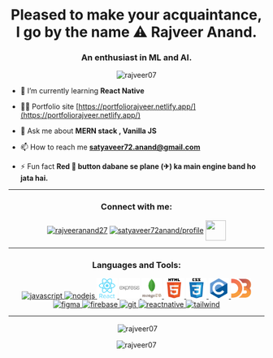 <h1 align="center" >Pleased to make your acquaintance, I go by the name ⚠️ Rajveer Anand.</h1>
<h3 align="center">An enthusiast in ML and AI.</h3>

<p align="center"> <img src="https://komarev.com/ghpvc/?username=rajveer07&label=Profile%20views&color=0e75b6&style=flat" alt="rajveer07" /> </p>

- 🌱 I’m currently learning **React Native**

- 👨‍💻 Portfolio site [https://portfoliorajveer.netlify.app/](https://portfoliorajveer.netlify.app/)

- 💬 Ask me about **MERN stack , Vanilla JS**

- 📫 How to reach me **satyaveer72.anand@gmail.com**

- ⚡ Fun fact **Red 🔴 button dabane se plane (✈︎) ka main engine band ho jata hai.**
<hr>
<h3 align="center">Connect with me:</h3>
<p align="center">
<a href="https://instagram.com/rajveeranand27" target="blank"><img align="center" src="https://raw.githubusercontent.com/rahuldkjain/github-profile-readme-generator/master/src/images/icons/Social/instagram.svg" alt="rajveeranand27" height="40" width="40" /></a>
<a href="https://auth.geeksforgeeks.org/user/satyaveer72anand/profile" target="blank"><img align="center" src="https://raw.githubusercontent.com/rahuldkjain/github-profile-readme-generator/master/src/images/icons/Social/geeks-for-geeks.svg" alt="satyaveer72anand/profile" height="40" width="40" /></a>
<a href="https://www.linkedin.com/in/rajveer-anand-445759252/" target="blank"><img src="https://cdn-icons-png.flaticon.com/512/174/174857.png" height="40" width="40" align="center"></a>
</p>
<hr>
<h3 align="center">Languages and Tools:</h3>
<p align="center">
    <a href="https://developer.mozilla.org/en-US/docs/Web/JavaScript" target="_blank" rel="noreferrer"> <img src="https://upload.wikimedia.org/wikipedia/commons/thumb/6/6a/JavaScript-logo.png/640px-JavaScript-logo.png" alt="javascript" width="40" height="40"/> </a>
  <a href="https://nodejs.org" target="_blank" rel="noreferrer"> <img src="https://banner2.cleanpng.com/20180425/jrw/kisspng-node-js-javascript-web-application-express-js-comp-5ae0f84e2a4242.1423638015246930701731.jpg" alt="nodejs" width="40" height="40"/> </a> 
  <a href="https://reactjs.org/" target="_blank" rel="noreferrer"> <img src="https://raw.githubusercontent.com/devicons/devicon/master/icons/react/react-original-wordmark.svg" alt="react" width="40" height="40"/> </a> 
<a href="https://expressjs.com" target="_blank" rel="noreferrer"> <img src="https://raw.githubusercontent.com/devicons/devicon/master/icons/express/express-original-wordmark.svg" alt="express" width="40" height="40"/> </a>
<a href="https://www.mongodb.com/" target="_blank" rel="noreferrer"> <img src="https://raw.githubusercontent.com/devicons/devicon/master/icons/mongodb/mongodb-original-wordmark.svg" alt="mongodb" width="40" height="40"/> </a>
<a href="https://www.w3.org/html/" target="_blank" rel="noreferrer"> <img src="https://raw.githubusercontent.com/devicons/devicon/master/icons/html5/html5-original-wordmark.svg" alt="html5" width="40" height="40"/> </a>
 <a href="https://www.w3schools.com/css/" target="_blank" rel="noreferrer"> <img src="https://raw.githubusercontent.com/devicons/devicon/master/icons/css3/css3-original-wordmark.svg" alt="css3" width="40" height="40"/> </a> 
   
  <a href="https://www.cprogramming.com/" target="_blank" rel="noreferrer">
  <img src="https://raw.githubusercontent.com/devicons/devicon/master/icons/c/c-original.svg" alt="c" width="40" height="40"/> </a><a href="https://d3js.org/" target="_blank" rel="noreferrer"> <img src="https://raw.githubusercontent.com/devicons/devicon/master/icons/d3js/d3js-original.svg" alt="d3js" width="40" height="40"/> </a> <a href="https://www.figma.com/" target="_blank" rel="noreferrer"> <img src="https://www.vectorlogo.zone/logos/figma/figma-icon.svg" alt="figma" width="40" height="40"/> </a> <a href="https://firebase.google.com/" target="_blank" rel="noreferrer"> <img src="https://www.vectorlogo.zone/logos/firebase/firebase-icon.svg" alt="firebase" width="40" height="40"/> </a> <a href="https://git-scm.com/" target="_blank" rel="noreferrer"> <img src="https://www.vectorlogo.zone/logos/git-scm/git-scm-icon.svg" alt="git" width="40" height="40"/> </a><a href="https://reactnative.dev/" target="_blank" rel="noreferrer"> <img src="https://reactnative.dev/img/header_logo.svg" alt="reactnative" width="40" height="40"/> </a> <a href="https://tailwindcss.com/" target="_blank" rel="noreferrer"> <img src="https://www.vectorlogo.zone/logos/tailwindcss/tailwindcss-icon.svg" alt="tailwind" width="40" height="40"/> </a> </p>
<hr>
  <p align="center">&nbsp;<img align="center" src="https://github-readme-stats.vercel.app/api?username=rajveer07&show_icons=true&locale=en" alt="rajveer07" /></p>

<p align="center"><img align="center" src="https://github-readme-streak-stats.herokuapp.com/?user=rajveer07&" alt="rajveer07" /></p>


